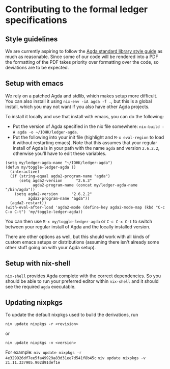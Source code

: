 # Contributing to the formal ledger specifications

## Style guidelines

We are currently aspiring to follow the [Agda standard library style guide](https://github.com/agda/agda-stdlib/blob/master/notes/style-guide.md) as much as reasonable. Since some of our code will be rendered into a PDF the formatting of the PDF takes priority over formatting over the code, so deviations are to be expected.

## Setup with emacs

We rely on a patched Agda and stdlib, which makes setup more difficult. You can also install it using `nix-env -iA agda -f .`, but this is a global install, which you may not want if you also have other Agda projects.

To install it locally and use that install with emacs, you can do the following:

- Put the version of Agda specified in the nix file somewhere: `nix-build -A agda -o ~/IOHK/ledger-agda`.
- Put the following into your init file (highlight and `M-x eval-region` to load it without restarting emacs). Note that this assumes that your regular install of Agda is in your path with the name `agda` and version `2.6.2.2`, otherwise you'll have to edit these variables.
```
(setq my/ledger-agda-name "~/IOHK/ledger-agda")
(defun my/toggle-ledger-agda ()
  (interactive)
  (if (string-equal agda2-program-name "agda")
      (setq agda2-version      "2.6.3"
            agda2-program-name (concat my/ledger-agda-name "/bin/agda"))
    (setq agda2-version      "2.6.2.2"
          agda2-program-name "agda"))
  (agda2-restart))
(with-eval-after-load 'agda2-mode (define-key agda2-mode-map (kbd "C-c C-x C-t") 'my/toggle-ledger-agda))
```
You can then use `M-x my/toggle-ledger-agda` or `C-c C-x C-t` to switch between your regular install of Agda and the locally installed version.

There are other options as well, but this should work with all kinds of custom emacs setups or distributions (assuming there isn't already some other stuff going on with your Agda setup).

## Setup with nix-shell

`nix-shell` provides Agda complete with the correct dependencies. So you should be able to run your preferred editor within `nix-shell` and it should see the required `agda` executable.

## Updating nixpkgs

To update the default nixpkgs used to build the derivations, run
```
niv update nixpkgs -r <revision>
```

or
```
niv update nixpkgs -v <version>
```

For example:
`niv update nixpkgs -r 4e329926df7ee5fa49929a83d31ee7d541f8b45c`
`niv update nixpkgs -v 21.11.337905.902d91def1e`
